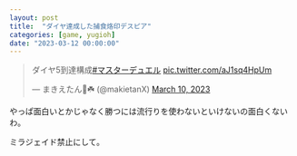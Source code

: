 ```yaml
---
layout: post
title:  "ダイヤ達成した捕食烙印デスピア"
categories: [game, yugioh]
date: "2023-03-12 00:00:00"
---
```


<blockquote class="twitter-tweet tw-align-center"><p lang="ja" dir="ltr">ダイヤ5到達構成<a href="https://twitter.com/hashtag/%E3%83%9E%E3%82%B9%E3%82%BF%E3%83%BC%E3%83%87%E3%83%A5%E3%82%A8%E3%83%AB?src=hash&amp;ref_src=twsrc%5Etfw">#マスターデュエル</a> <a href="https://t.co/aJ1sq4HpUm">pic.twitter.com/aJ1sq4HpUm</a></p>&mdash; まきえたん🥦☘️ (@makietanX) <a href="https://twitter.com/makietanX/status/1634194396957777920?ref_src=twsrc%5Etfw">March 10, 2023</a></blockquote> <script async src="https://platform.twitter.com/widgets.js" charset="utf-8"></script>

やっぱ面白いとかじゃなく勝つには流行りを使わないといけないの面白くないわ。

ミラジェイド禁止にして。
